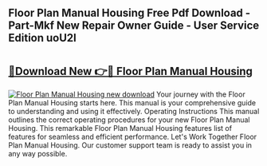 ## Floor Plan Manual Housing Free Pdf Download - Part-Mkf New Repair Owner Guide - User Service Edition uoU2l

# <h2><a href="http://bc64301.oget.top/?id=Floor+Plan+Manual+Housing">🔗Download New 👉🔴 Floor Plan Manual Housing</a></h2>

[![Floor Plan Manual Housing new download](https://i.imgur.com/5g1atiW.png)](http://bc64301.oget.top/?id=Floor+Plan+Manual+Housing)
Your journey with the Floor Plan Manual Housing starts here. This manual is your comprehensive guide to understanding and using it effectively. Operating Instructions This manual outlines the correct operating procedures for your new Floor Plan Manual Housing. This remarkable Floor Plan Manual Housing features list of features for seamless and efficient performance. Let's Work Together Floor Plan Manual Housing. Our customer support team is ready to assist you in any way possible.

